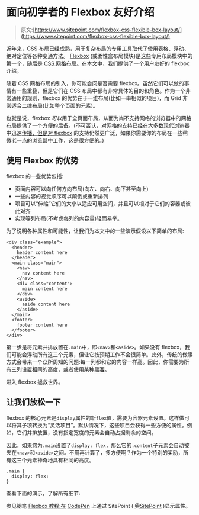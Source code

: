 # 面向初学者的 Flexbox 友好介绍

> 原文:[https://www.sitepoint.com/flexbox-css-flexible-box-layout/](https://www.sitepoint.com/flexbox-css-flexible-box-layout/)

近年来，CSS 布局已经成熟，用于复杂布局的专用工具取代了使用表格、浮动、绝对定位等各种变通方法。 [Flexbox](http://dev.w3.org/csswg/css3-flexbox/) (或柔性盒布局模块)是这些专用布局模块中的第一个，随后是 [CSS 网格布局](https://www.sitepoint.com/introduction-css-grid-layout-module/)。在本文中，我们提供了一个用户友好的 flexbox 介绍。

随着 CSS 网格布局的引入，你可能会问是否需要 flexbox。虽然它们可以做的事情有一些重叠，但是它们在 CSS 布局中都有非常具体的目的和角色。作为一个非常通用的规则，flexbox 的优势在于一维布局(比如一串相似的项目)，而 Grid 非常适合二维布局(比如整个页面的元素)。

也就是说，flexbox *可以*用于全页面布局，从而为尚不支持网格的浏览器中的网格布局提供了一个方便的后备。(不可否认，对网格的支持已经在大多数现代浏览器中迅速[传播，但是](https://caniuse.com/#feat=css-grid)[对 flexbox](https://caniuse.com/#feat=flexbox) 的支持仍然更广泛，如果你需要你的布局在一些稍微老一点的浏览器中工作，这是很方便的。)

## 使用 Flexbox 的优势

flexbox 的一些优势包括:

*   页面内容可以向任何方向布局(向左、向右、向下甚至向上)
*   一些内容的视觉顺序可以颠倒或重新排列
*   项目可以“伸缩”它们的大小以适应可用空间，并且可以相对于它们的容器或彼此对齐
*   实现等列布局(不考虑每列的内容量)轻而易举。

为了说明各种属性和可能性，让我们为本文中的一些演示假设以下简单的布局:

```
<div class="example">
  <header>
    header content here
  </header>
  <main class="main">
    <nav>
      nav content here
    </nav>
    <div class="content">
      main content here
    </div>
    <aside>
      aside content here
    </aside>
  </main>
  <footer>
    footer content here
  </footer>
</div>
```

第一步是将元素并排放置在`.main`中，即`<nav>`和`<aside>`。如果没有 flexbox，我们可能会浮动所有这三个元素，但让它按预期工作不会很简单。此外，传统的做事方式会带来一个众所周知的问题:每一列都和它的内容一样高。因此，你需要为所有三列设置相同的高度，或者使用某种[黑客](http://pmob.co.uk/pob/equal-columns.htm)。

进入 flexbox 拯救世界。

## 让我们放松一下

flexbox 的核心元素是`display`属性的新`flex`值，需要为容器元素设置。这样做可以将其子项转换为“灵活项目”。默认情况下，这些项目会获得一些方便的属性。例如，它们并排放置，没有指定宽度的元素会自动占据剩余的空间。

因此，如果您为`.main`设置了`display: flex`，那么它的`.content`子元素会自动被夹在`<nav>`和`<aside>`之间。不用再计算了，多方便啊？作为一个特别的奖励，所有这三个元素神奇地具有相同的高度。

```
.main {
  display: flex;
}
```

查看下面的演示，了解所有细节:

参见钢笔 [Flexbox 教程:在](https://codepen.io/SitePoint/pen/bRjmNN/) [CodePen](https://codepen.io) 上通过 SitePoint ( [@SitePoint](https://codepen.io/SitePoint) )显示属性。
